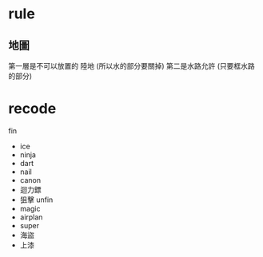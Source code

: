 # rule
## 地圖
第一層是不可以放置的 陸地 (所以水的部分要關掉)
第二是水路允許 (只要框水路的部分)


# recode

fin
- ice
- ninja
- dart
- nail
- canon
- 迴力鏢
- 狙擊
unfin
- magic
- airplan
- super
- 海盜
- 上漆


